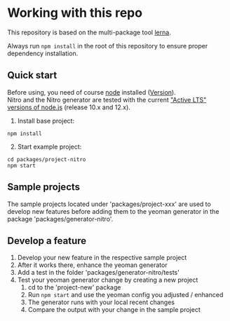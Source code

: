 # Working with this repo

This repository is based on the multi-package tool [lerna](https://github.com/lerna/lerna).

Always run `npm install` in the root of this repository to ensure proper dependency installation.

## Quick start

Before using, you need of course [node](https://nodejs.org/) installed ([Version](.node-version)).  
Nitro and the Nitro generator are tested with the current 
["Active LTS" versions of node.js](https://github.com/nodejs/Release#release-schedule) (release 10.x and 12.x).

1.  Install base project:

```
npm install
```

2.  Start example project:

```
cd packages/project-nitro
npm start
```

## Sample projects

The sample projects located under 'packages/project-xxx' are used to develop new features before adding them to the
yeoman generator in the package 'packages/generator-nitro'.

## Develop a feature

1. Develop your new feature in the respective sample project
2. After it works there, enhance the yeoman generator
3. Add a test in the folder 'packages/generator-nitro/tests'
4. Test your yeoman generator change by creating a new project
    1. cd to the 'project-new' package
    2. Run `npm start` and use the yeoman config you adjusted / enhanced
    3. The generator runs with your local recent changes
    4. Compare the output with your change in the sample project
